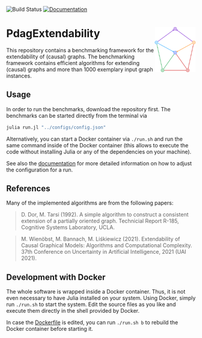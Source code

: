 ![Build Status](https://travis-ci.com/Malte311/PdagExtendability.svg?token=peoMTzKpBjcCaX8BZgzt&branch=master)
[![Documentation](https://img.shields.io/badge/docs-latest-blue)](https://malte311.github.io/PdagExtendability/)

# PdagExtendability <img src="docs/src/assets/logo.svg" align="right" height="120">
This repository contains a benchmarking framework for the extendability of
(causal) graphs.
The benchmarking framework contains efficient algorithms for extending
(causal) graphs and more than 1000 exemplary input graph instances.

## Usage
In order to run the benchmarks, download the repository first.
The benchmarks can be started directly from the terminal via
```bash
julia run.jl "../configs/config.json"
```
Alternatively, you can start a Docker container via `./run.sh` and
run the same command inside of the Docker container (this allows to
execute the code without installing Julia or any of the dependencies on
your machine).

See also the [documentation](https://malte311.github.io/PdagExtendability/getting_started/)
for more detailed information on how to adjust the configuration for a run.

## References
Many of the implemented algorithms are from the following papers:

> D. Dor, M. Tarsi (1992).
> A simple algorithm to construct a consistent extension of a partially oriented graph.
> Technicial Report R-185, Cognitive Systems Laboratory, UCLA.

> M. Wienöbst, M. Bannach, M. Liśkiewicz (2021).
> Extendability of Causal Graphical Models: Algorithms and Computational Complexity.
> 37th Conference on Uncertainty in Artificial Intelligence, 2021 (UAI 2021).

## Development with Docker
The whole software is wrapped inside a Docker container. Thus, it is not even
necessary to have Julia installed on your system. Using Docker, simply run
`./run.sh` to start the system. Edit the source files as you like and execute
them directly in the shell provided by Docker.

In case the [Dockerfile](https://github.com/Malte311/PdagExtendability/blob/master/Dockerfile)
is edited, you can run `./run.sh b` to rebuild the Docker container
before starting it.